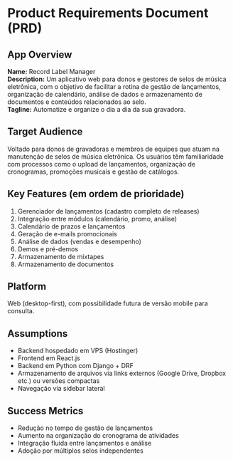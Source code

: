 # Product Requirements Document (PRD)

## App Overview

**Name:** Record Label Manager  
**Description:** Um aplicativo web para donos e gestores de selos de música eletrônica, com o objetivo de facilitar a rotina de gestão de lançamentos, organização de calendário, análise de dados e armazenamento de documentos e conteúdos relacionados ao selo.  
**Tagline:** Automatize e organize o dia a dia da sua gravadora.

## Target Audience

Voltado para donos de gravadoras e membros de equipes que atuam na manutenção de selos de música eletrônica. Os usuários têm familiaridade com processos como o upload de lançamentos, organização de cronogramas, promoções musicais e gestão de catálogos.

## Key Features (em ordem de prioridade)

1. Gerenciador de lançamentos (cadastro completo de releases)
2. Integração entre módulos (calendário, promo, análise)
3. Calendário de prazos e lançamentos
4. Geração de e-mails promocionais
5. Análise de dados (vendas e desempenho)
6. Demos e pré-demos
7. Armazenamento de mixtapes
8. Armazenamento de documentos

## Platform

Web (desktop-first), com possibilidade futura de versão mobile para consulta.

## Assumptions

- Backend hospedado em VPS (Hostinger)
- Frontend em React.js
- Backend em Python com Django + DRF
- Armazenamento de arquivos via links externos (Google Drive, Dropbox etc.) ou versões compactas
- Navegação via sidebar lateral

## Success Metrics

- Redução no tempo de gestão de lançamentos
- Aumento na organização do cronograma de atividades
- Integração fluida entre lançamentos e análise
- Adoção por múltiplos selos independentes
